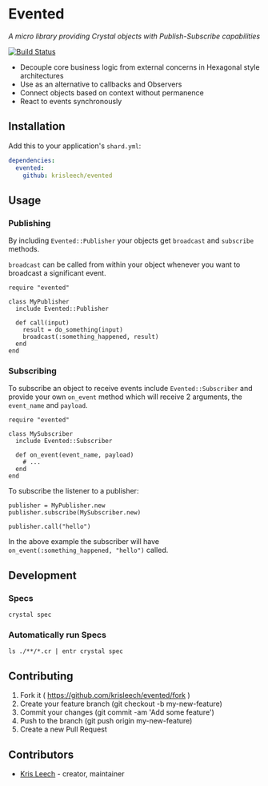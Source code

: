 # Evented

*A micro library providing Crystal objects with Publish-Subscribe capabilities*

[![Build Status](https://travis-ci.org/krisleech/evented.png?branch=master)](https://travis-ci.org/krisleech/evented)

* Decouple core business logic from external concerns in Hexagonal style architectures
* Use as an alternative to callbacks and Observers
* Connect objects based on context without permanence
* React to events synchronously

## Installation

Add this to your application's `shard.yml`:

```yaml
dependencies:
  evented:
    github: krisleech/evented
```

## Usage

### Publishing

By including `Evented::Publisher` your objects get `broadcast` and
`subscribe` methods.

`broadcast` can be called from within your object whenever you want to
broadcast a significant event.

```crystal
require "evented"

class MyPublisher
  include Evented::Publisher

  def call(input)
    result = do_something(input)
    broadcast(:something_happened, result)
  end
end
```

### Subscribing

To subscribe an object to receive events include `Evented::Subscriber` and
provide your own `on_event` method which will receive 2 arguments, the
`event_name` and `payload`.

```crystal
require "evented"

class MySubscriber
  include Evented::Subscriber

  def on_event(event_name, payload)
    # ...
  end
end
```

To subscribe the listener to a publisher:

```crystal
publisher = MyPublisher.new
publisher.subscribe(MySubscriber.new)

publisher.call("hello")
```

In the above example the subscriber will have `on_event(:something_happened, "hello")`
called.

## Development

### Specs

```
crystal spec
```

### Automatically run Specs

```
ls ./**/*.cr | entr crystal spec
```

## Contributing

1. Fork it ( https://github.com/krisleech/evented/fork )
2. Create your feature branch (git checkout -b my-new-feature)
3. Commit your changes (git commit -am 'Add some feature')
4. Push to the branch (git push origin my-new-feature)
5. Create a new Pull Request

## Contributors

- [Kris Leech](https://github.com/krisleech) - creator, maintainer
